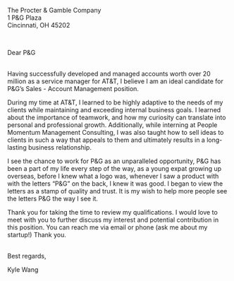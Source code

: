 The Procter & Gamble Company<br>
1 P&G Plaza<br>
Cincinnati, OH 45202 <br>

<br>

Dear P&G

<br>
Having successfully developed and managed accounts worth over 20 million as a service manager for AT&T, I believe I am an ideal candidate for P&G’s Sales - Account Management position. 

During my time at AT&T, I learned to be highly adaptive to the needs of my clients while maintaining and exceeding internal business goals. I learned about the importance of teamwork, and how my curiosity can translate into personal and professional growth. Additionally, while interning at People Momentum Management Consulting, I was also taught how to sell ideas to clients in such a way that appeals to them and ultimately results in a long-lasting business relationship.

I see the chance to work for P&G as an unparalleled opportunity, P&G has been a part of my life every step of the way, as a young expat growing up overseas, before I knew what a logo was, whenever I saw a product with with the letters “P&G” on the back, I knew it was good. I began to view the letters as a stamp of quality and trust. It is my wish to help more people see the letters P&G the way I see it.

Thank you for taking the time to review my qualifications. I would love to meet with you to further discuss my interest and potential contribution in this position. You can reach me via email or phone (ask me about my startup!) Thank you.

<br>
Best regards,

Kyle Wang
